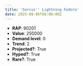 ```yaml
---
title: 'Sorcus'' Lightning Fedora'
date: 2025-08-06T00:00:00Z
---
```

- **RAP**: 90201
- **Value**: 250000
- **Demand level**: 0
- **Trend**: 2
- **Projected?**: True
- **Hyped?**: True
- **Rare?**: True
